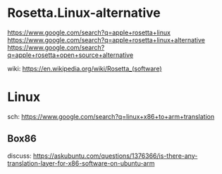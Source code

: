 # Rosetta.Linux-alternative
https://www.google.com/search?q=apple+rosetta+linux https://www.google.com/search?q=apple+rosetta+linux+alternative https://www.google.com/search?q=apple+rosetta+open+source+alternative

wiki: https://en.wikipedia.org/wiki/Rosetta_(software)

# Linux
sch: https://www.google.com/search?q=linux+x86+to+arm+translation

## Box86
discuss: https://askubuntu.com/questions/1376366/is-there-any-translation-layer-for-x86-software-on-ubuntu-arm
